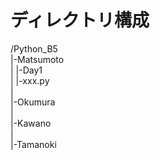 # ディレクトリ構成
/Python_B5  
    |-Matsumoto  
    |   |-Day1  
    |       |-xxx.py  
    |  
    |-Okumura  
    |  
    |-Kawano  
    |  
    |-Tamanoki  
